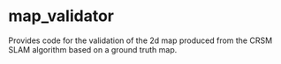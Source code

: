 map_validator
=============

Provides code for the validation of the 2d map  produced from the CRSM SLAM algorithm based on  a ground truth map.
